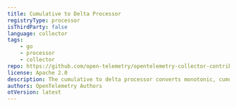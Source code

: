 ```yaml
---
title: Cumulative to Delta Processor
registryType: processor
isThirdParty: false
language: collector
tags:
    - go
    - processor
    - collector
repo: https://github.com/open-telemetry/opentelemetry-collector-contrib/tree/main/processor/cumulativetodeltaprocessor
license: Apache 2.0
description: The cumulative to delta processor converts monotonic, cumulative sum and histogram metrics to monotonic, delta metrics. Non-monotonic sums and exponential histograms are excluded.
authors: OpenTelemetry Authors
otVersion: latest
---
```

